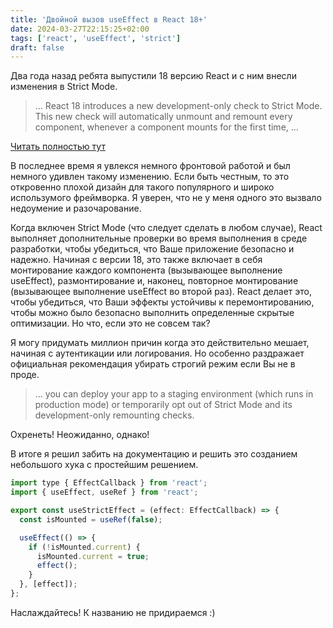 ```yaml
---
title: 'Двойной вызов useEffect в React 18+'
date: 2024-03-27T22:15:25+02:00
tags: ['react', 'useEffect', 'strict']
draft: false
---
```


Два года назад ребята выпустили 18 версию React и с ним внесли изменения в Strict Mode.

> ... React 18 introduces a new development-only check to Strict Mode. This new check will automatically unmount and remount every component, whenever a component mounts for the first time, ...

[Читать полностью тут](https://react.dev/blog/2022/03/29/react-v18#new-strict-mode-behaviors)

В последнее время я увлекся немного фронтовой работой и был немного удивлен такому изменению. Если быть честным, то это откровенно плохой дизайн для такого популярного и широко использумого фреймворка. Я уверен, что не у меня одного это вызвало недоумение и разочарование.

Когда включен Strict Mode (что следует сделать в любом случае), React выполняет дополнительные проверки во время выполнения в среде разработки, чтобы убедиться, что Ваше приложение безопасно и надежно. Начиная с версии 18, это также включает в себя монтирование каждого компонента (вызывающее выполнение useEffect), размонтирование и, наконец, повторное монтирование (вызывающее выполнение useEffect во второй раз). React делает это, чтобы убедиться, что Ваши эффекты устойчивы к перемонтированию, чтобы можно было безопасно выполнить определенные скрытые оптимизации. Но что, если это не совсем так?

Я могу придумать миллион причин когда это действительно мешает, начиная с аутентикации или логирования. Но особенно раздражает официальная рекомендация убирать строгий режим если Вы не в проде.

> ... you can deploy your app to a staging environment (which runs in production mode) or temporarily opt out of Strict Mode and its development-only remounting checks.

Охренеть! Неожиданно, однако!

В итоге я решил забить на документацию и решить это созданием небольшого хука с простейшим решением.

```js
import type { EffectCallback } from 'react';
import { useEffect, useRef } from 'react';

export const useStrictEffect = (effect: EffectCallback) => {
  const isMounted = useRef(false);

  useEffect(() => {
    if (!isMounted.current) {
      isMounted.current = true;
      effect();
    }
  }, [effect]);
};
```

Наслаждайтесь! К названию не придираемся :)
